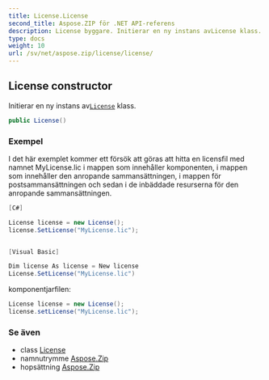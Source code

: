 ```yaml
---
title: License.License
second_title: Aspose.ZIP för .NET API-referens
description: License byggare. Initierar en ny instans avLicense klass.
type: docs
weight: 10
url: /sv/net/aspose.zip/license/license/
---
```

## License constructor

Initierar en ny instans av[`License`](../) klass.

```csharp
public License()
```

### Exempel

I det här exemplet kommer ett försök att göras att hitta en licensfil med namnet MyLicense.lic i mappen som innehåller  komponenten, i mappen som innehåller den anropande sammansättningen, i mappen för postsammansättningen och sedan i de inbäddade resurserna för den anropande sammansättningen.

```csharp
[C#]

License license = new License();
license.SetLicense("MyLicense.lic");


[Visual Basic]

Dim license As license = New license
License.SetLicense("MyLicense.lic")
```

komponentjarfilen:

```csharp
License license = new License();
license.setLicense("MyLicense.lic");
```

### Se även

* class [License](../)
* namnutrymme [Aspose.Zip](../../license/)
* hopsättning [Aspose.Zip](../../../)


